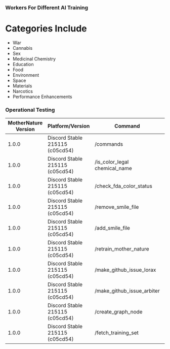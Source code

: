 ### Workers For Different AI Training

# Categories Include

- War
- Cannabis
- Sex
- Medicinal Chemistry
- Education
- Food
- Environment
- Space
- Materials
- Narcotics
- Performance Enhancements

### Operational Testing

| MotherNature Version | Platform/Version                | Command                                  | Expected Output      | Date                | Test  User |
|----------------------|---------------------------------|------------------------------------------|----------------------| --------------------| -----------| 
| 1.0.0                | Discord Stable 215115 (c05cd54) | /commands                                | PASS                 | 07/26/2023          | Sulstice   | 
| 1.0.0                | Discord Stable 215115 (c05cd54) | /is_color_legal chemical_name            | NONE                 | 07/26/2023          | Sulstice   |  
| 1.0.0                | Discord Stable 215115 (c05cd54) | /check_fda_color_status                  | NONE                 | 07/26/2023          | Sulstice   | 
| 1.0.0                | Discord Stable 215115 (c05cd54) | /remove_smile_file                       | NONE                 | 07/26/2023          | Sulstice   | 
| 1.0.0                | Discord Stable 215115 (c05cd54) | /add_smile_file                          | NONE                 | 07/26/2023          | Sulstice   | 
| 1.0.0                | Discord Stable 215115 (c05cd54) | /retrain_mother_nature                   | NONE                 | 07/26/2023          | Sulstice   | 
| 1.0.0                | Discord Stable 215115 (c05cd54) | /make_github_issue_lorax                 | NONE                 | 07/26/2023          | Sulstice   | 
| 1.0.0                | Discord Stable 215115 (c05cd54) | /make_github_issue_arbiter               | NONE                 | 07/26/2023          | Sulstice   | 
| 1.0.0                | Discord Stable 215115 (c05cd54) | /create_graph_node                       | NONE                 | 07/26/2023          | Sulstice   | 
| 1.0.0                | Discord Stable 215115 (c05cd54) | /fetch_training_set                      | NONE                 | 07/26/2023          | Sulstice   | 

